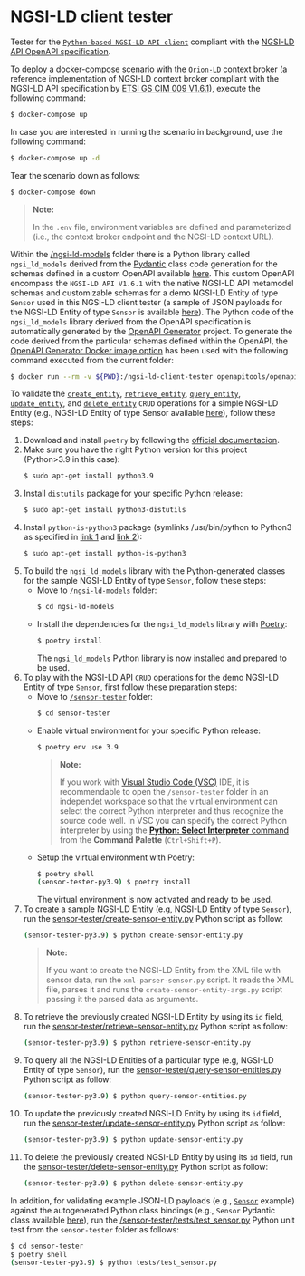 # NGSI-LD client tester

Tester for the [`Python-based NGSI-LD API client`](https://github.com/giros-dit/python-ngsi-ld-client/tree/1.6.1) compliant with the [NGSI-LD API OpenAPI specification](https://forge.etsi.org/rep/cim/NGSI-LD/-/tree/1.6.1).

To deploy a docker-compose scenario with the [`Orion-LD`](https://github.com/FIWARE/context.Orion-LD) context broker (a reference implementation of NGSI-LD context broker compliant with the  NGSI-LD API specification by [ETSI GS CIM 009 V1.6.1](https://www.etsi.org/deliver/etsi_gs/CIM/001_099/009/01.06.01_60/gs_CIM009v010601p.pdf)), execute the following command:
```bash
$ docker-compose up
```

In case you are interested in running the scenario in background, use the following command:
```bash
$ docker-compose up -d
```

Tear the scenario down as follows:
```bash
$ docker-compose down
```

> **Note:**
>
> In the `.env` file, environment variables are defined and parameterized (i.e., the context broker endpoint and the NGSI-LD context URL).

Within the [/ngsi-ld-models](ngsi-ld-models/) folder there is a Python library called `ngsi_ld_models` derived from the [Pydantic](https://docs.pydantic.dev/latest/) class code generation for the schemas defined in a custom OpenAPI available [here](ngsi-ld-api-sensor-model.yaml). This custom OpenAPI encompass the `NGSI-LD API V1.6.1` with the native NGSI-LD API metamodel schemas and customizable schemas for a demo NGSI-LD Entity of type `Sensor` used in this NGSI-LD client tester (a sample of JSON payloads for the NGSI-LD Entity of type `Sensor` is available [here](sensor-tester/example/example-normalized.json)). The Python code of the `ngsi_ld_models` library derived from the OpenAPI specification is automatically generated by the [OpenAPI Generator](https://openapi-generator.tech) project. To generate the code derived from the particular schemas defined within the OpenAPI, the [OpenAPI Generator Docker image option](https://openapi-generator.tech/docs/installation#docker) has been used with the following command executed from the current folder:
```bash
$ docker run --rm -v ${PWD}:/ngsi-ld-client-tester openapitools/openapi-generator-cli generate -i /ngsi-ld-client-tester ngsi-ld-api-sensor-model.yaml -g python --package-name ngsi_ld_models -o /ngsi-ld-client-tester/ngsi-ld-models --additional-properties disallowAdditionalPropertiesIfNotPresent=false --global-property models --skip-validate-spec
```

To validate the [`create_entity`](https://github.com/giros-dit/python-ngsi-ld-client/blob/1.6.1/docs/ContextInformationProvisionApi.md#create_entity), [`retrieve_entity`](https://github.com/giros-dit/python-ngsi-ld-client/blob/1.6.1/docs/ContextInformationConsumptionApi.md#retrieve_entity), [`query_entity`](https://github.com/giros-dit/python-ngsi-ld-client/blob/1.6.1/docs/ContextInformationConsumptionApi.md#query_entity), [`update_entity`](https://github.com/giros-dit/python-ngsi-ld-client/blob/1.6.1/docs/ContextInformationProvisionApi.md#update_entity), and [`delete_entity`](https://github.com/giros-dit/python-ngsi-ld-client/blob/1.6.1/docs/ContextInformationProvisionApi.md#delete_entity) `CRUD` operations for a simple NGSI-LD Entity (e.g., NGSI-LD Entity of type Sensor available [here](sensor-tester/example/example-normalized.json)), follow these steps:
1. Download and install `poetry` by following the [official documentacion](https://python-poetry.org/docs/master/#installing-with-the-official-installer).
2. Make sure you have the right Python version for this project (Python>3.9 in this case):
     ```bash
    $ sudo apt-get install python3.9
    ```
3. Install `distutils` package for your specific Python release:
    ```bash
    $ sudo apt-get install python3-distutils
    ```
4. Install `python-is-python3` package (symlinks /usr/bin/python to Python3 as specified in [link 1](https://askubuntu.com/questions/1296790/python-is-python3-package-in-ubuntu-20-04-what-is-it-and-what-does-it-actually) and [link 2](https://stackoverflow.com/questions/61921940/running-poetry-fails-with-usr-bin-env-python-no-such-file-or-directory)):
    ```bash
    $ sudo apt-get install python-is-python3
    ```
5. To build the `ngsi_ld_models` library with the Python-generated classes for the sample NGSI-LD Entity of type `Sensor`, follow these steps:
    - Move to [`/ngsi-ld-models`](ngsi-ld-models/) folder:
        ```bash
        $ cd ngsi-ld-models
        ```
    - Install the dependencies for the `ngsi_ld_models` library with [Poetry](https://python-poetry.org/):
        ```bash
        $ poetry install
        ```
        The `ngsi_ld_models` Python library is now installed and prepared to be used.
6. To play with the  NGSI-LD API `CRUD` operations for the demo NGSI-LD Entity of type `Sensor`, first follow these preparation steps: 
    - Move to [`/sensor-tester`](sensor-tester/) folder:
        ```bash
        $ cd sensor-tester
        ```
    - Enable virtual environment for your specific Python release:
        ```bash
        $ poetry env use 3.9
        ```
        > **Note:**
        >
        > If you work with [Visual Studio Code (VSC)](https://code.visualstudio.com/) IDE, it is recommendable to open the `/sensor-tester` folder in an independet workspace so that the virtual environment can select the correct Python interpreter and thus recognize the source code well. In VSC you can specify the correct Python interpreter by using the [**Python: Select Interpreter** command](https://code.visualstudio.com/docs/python/environments#_working-with-python-interpreters) from the **Command Palette** (`Ctrl+Shift+P`).
    - Setup the virtual environment with Poetry:
        ```bash
        $ poetry shell
        (sensor-tester-py3.9) $ poetry install
        ```
        The virtual environment is now activated and ready to be used.
7. To create a sample NGSI-LD Entity (e.g, NGSI-LD Entity of type `Sensor`), run the [sensor-tester/create-sensor-entity.py](sensor-tester/create-sensor-entity.py) Python script as follow:
    ```bash
    (sensor-tester-py3.9) $ python create-sensor-entity.py
    ```
    > **Note:**
    >
    > If you want to create the NGSI-LD Entity from the XML file with sensor data, run the `xml-parser-sensor.py` script. It reads the XML file, parses it and runs the `create-sensor-entity-args.py` script passing it the parsed data as arguments.
8. To retrieve the previously created NGSI-LD Entity by using its `id` field, run the [sensor-tester/retrieve-sensor-entity.py](sensor-tester/retrieve-sensor-entity.py) Python script as follow:
    ```bash
    (sensor-tester-py3.9) $ python retrieve-sensor-entity.py
    ```
9. To query all the NGSI-LD Entities of a particular type (e.g, NGSI-LD Entity of type `Sensor`), run the [sensor-tester/query-sensor-entities.py](sensor-tester/query-sensor-entities.py) Python script as follow:
    ```bash
    (sensor-tester-py3.9) $ python query-sensor-entities.py
    ```
10. To update the previously created NGSI-LD Entity by using its `id` field, run the [sensor-tester/update-sensor-entity.py](sensor-tester/update-sensor-entity.py) Python script as follow:
    ```bash
    (sensor-tester-py3.9) $ python update-sensor-entity.py
    ```
11. To delete the previously created NGSI-LD Entity by using its `id` field, run the [sensor-tester/delete-sensor-entity.py](sensor-tester/delete-sensor-entity.py) Python script as follow:
    ```bash
    (sensor-tester-py3.9) $ python delete-sensor-entity.py
    ```
    
In addition, for validating example JSON-LD payloads (e.g., [`Sensor`](sensor-tester/example/example-normalized.json) example) against the autogenerated Python class bindings (e.g., `Sensor` Pydantic class available [here](ngsi-ld-models/ngsi_ld_models/models/sensor.py)), run the [/sensor-tester/tests/test_sensor.py](sensor-tester/tests/test_sensor.py) Python unit test from the `sensor-tester` folder as follows:
```bash
$ cd sensor-tester
$ poetry shell
(sensor-tester-py3.9) $ python tests/test_sensor.py
```
